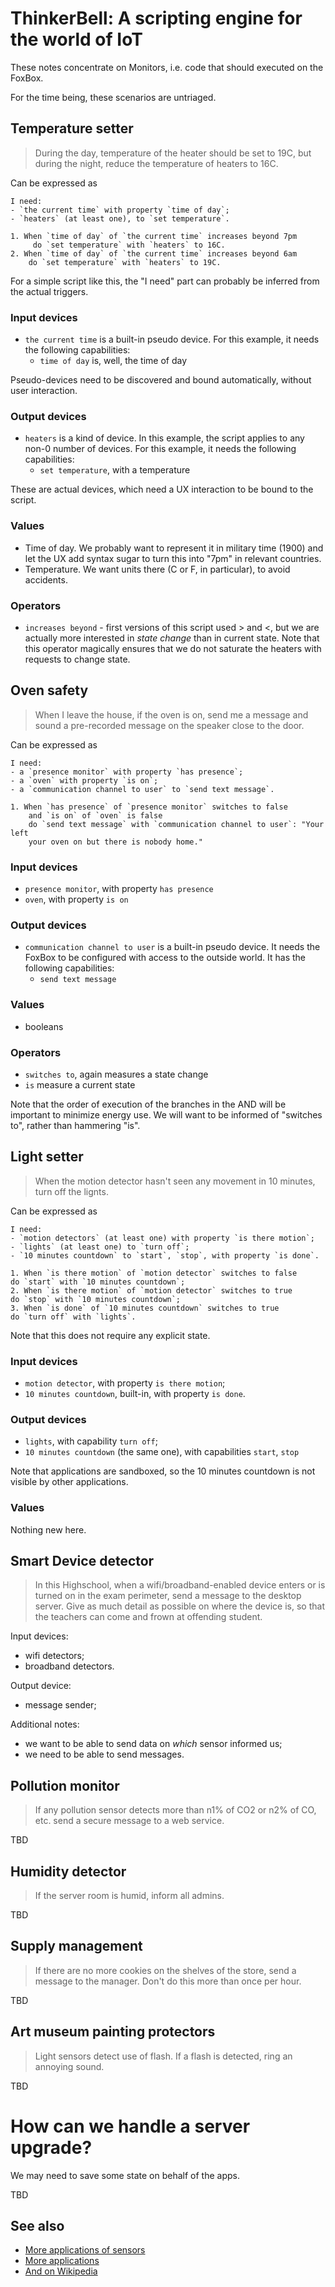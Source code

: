 # ThinkerBell: A scripting engine for the world of IoT

These notes concentrate on Monitors, i.e. code that should executed on
the FoxBox.

For the time being, these scenarios are untriaged.

## Temperature setter

> During the day, temperature of the heater should be set to 19C, but
> during the night, reduce the temperature of heaters to 16C.

Can be expressed as
```
I need:
- `the current time` with property `time of day`;
- `heaters` (at least one), to `set temperature`.

1. When `time of day` of `the current time` increases beyond 7pm
	 do `set temperature` with `heaters` to 16C.
2. When `time of day` of `the current time` increases beyond 6am
    do `set temperature` with `heaters` to 19C.
```

For a simple script like this, the "I need" part can probably be
inferred from the actual triggers.


### Input devices
* `the current time` is a built-in pseudo device. For this example,
it needs the following capabilities:
	* `time of day` is, well, the time of day

Pseudo-devices need to be discovered and bound automatically, without
user interaction.

### Output devices
* `heaters` is a kind of device. In this example, the script applies
to any non-0 number of devices. For this example, it needs the
following capabilities:
   * `set temperature`, with a temperature

These are actual devices, which need a UX interaction to be bound to the script.


### Values
* Time of day. We probably want to represent it in military time
  (1900) and let the UX add syntax sugar to turn this into "7pm" in
  relevant countries.
* Temperature. We want units there (C or F, in particular), to avoid accidents.

### Operators
* `increases beyond` - first versions of this script used > and <, but
  we are actually more interested in *state change* than in current
  state. Note that this operator magically ensures that we do not
  saturate the heaters with requests to change state.


## Oven safety

> When I leave the house, if the oven is on, send me a message and
> sound a pre-recorded message on the speaker close to the door.

Can be expressed as
```
I need:
- a `presence monitor` with property `has presence`;
- a `oven` with property `is on`;
- a `communication channel to user` to `send text message`.

1. When `has presence` of `presence monitor` switches to false
    and `is on` of `oven` is false
    do `send text message` with `communication channel to user`: "Your left
    your oven on but there is nobody home."

```

### Input devices
* `presence monitor`, with property `has presence`
* `oven`, with property `is on`

### Output devices
* `communication channel to user` is a built-in pseudo device. It
  needs the FoxBox to be configured with access to the outside
  world. It has the following capabilities:
  * `send text message`

### Values
* booleans

### Operators
* `switches to`, again measures a state change
* `is` measure a current state

Note that the order of execution of the branches in the AND will be
important to minimize energy use. We will want to be informed of
"switches to", rather than hammering "is".

## Light setter

> When the motion detector hasn't seen any movement in 10 minutes,
> turn off the lignts.

Can be expressed as
```
I need:
- `motion detectors` (at least one) with property `is there motion`;
- `lights` (at least one) to `turn off`;
- `10 minutes countdown` to `start`, `stop`, with property `is done`.

1. When `is there motion` of `motion detector` switches to false
do `start` with `10 minutes countdown`;
2. When `is there motion` of `motion detector` switches to true
do `stop` with `10 minutes countdown`;
3. When `is done` of `10 minutes countdown` switches to true
do `turn off` with `lights`.
```

Note that this does not require any explicit state.

### Input devices
* `motion detector`, with property `is there motion`;
* `10 minutes countdown`, built-in, with property `is done`.

### Output devices
* `lights`, with capability `turn off`;
* `10 minutes countdown` (the same one), with capabilities `start`, `stop`

Note that applications are sandboxed, so the 10 minutes countdown is
not visible by other applications.

### Values
Nothing new here.

## Smart Device detector

> In this Highschool, when a wifi/broadband-enabled device enters or
> is turned on in the exam perimeter, send a message to the desktop
> server. Give as much detail as possible on where the device is, so
> that the teachers can come and frown at offending student.

Input devices:
* wifi detectors;
* broadband detectors.

Output device:
* message sender;

Additional notes:
* we want to be able to send data on *which* sensor informed us;
* we need to be able to send messages.

## Pollution monitor

> If any pollution sensor detects more than n1% of CO2 or n2% of CO,
> etc. send a secure message to a web service.

TBD

## Humidity detector

> If the server room is humid, inform all admins.

TBD

## Supply management

> If there are no more cookies on the shelves of the store, send a
> message to the manager. Don't do this more than once per hour.

TBD

## Art museum painting protectors

> Light sensors detect use of flash. If a flash is detected, ring an
> annoying sound.

TBD

# How can we handle a server upgrade?

We may need to save some state on behalf of the apps.

TBD

## See also

* [More applications of sensors ](http://www.libelium.com/top_50_iot_sensor_applications_ranking/)
* [More applications](https://temboo.com/iot-applications)
* [And on Wikipedia](https://en.wikipedia.org/wiki/Internet_of_Things#Applications)
